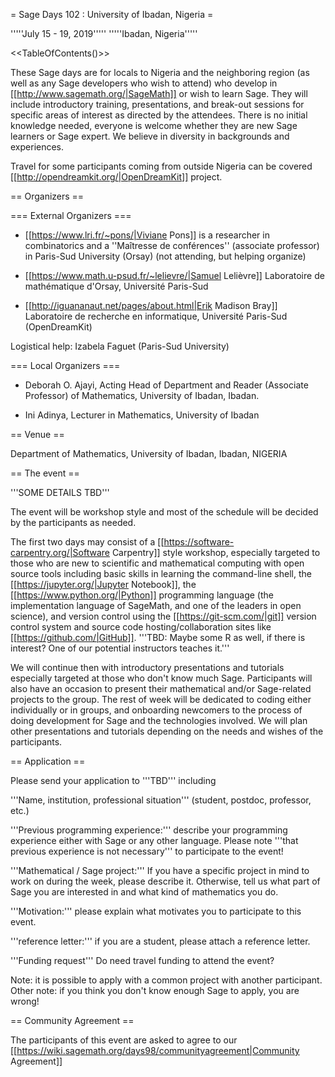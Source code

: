 = Sage Days 102 : University of Ibadan, Nigeria =

'''''July 15 - 19, 2019'''''
'''''Ibadan, Nigeria'''''

<<TableOfContents()>>

These Sage days are for locals to Nigeria and the neighboring region (as well as any Sage developers who wish to attend) who develop in [[http://www.sagemath.org/|SageMath]] or wish to learn Sage. They will include introductory training, presentations, and break-out sessions for specific areas of interest as directed by the attendees. There is no initial knowledge needed, everyone is welcome whether they are new Sage learners or Sage expert. We believe in diversity in backgrounds and experiences.

Travel for some participants coming from outside Nigeria can be covered [[http://opendreamkit.org/|OpenDreamKit]] project.


== Organizers ==

=== External Organizers ===
 * [[https://www.lri.fr/~pons/|Viviane Pons]] is a researcher in combinatorics and a ''Maîtresse de conférences'' (associate professor) in Paris-Sud University (Orsay) (not attending, but helping organize)

 * [[https://www.math.u-psud.fr/~lelievre/|Samuel Lelièvre]] Laboratoire de mathématique d'Orsay, Université Paris-Sud

 * [[http://iguananaut.net/pages/about.html|Erik Madison Bray]] Laboratoire de recherche en informatique, Université Paris-Sud (OpenDreamKit)

Logistical help: Izabela Faguet (Paris-Sud University)

=== Local Organizers ===

 * Deborah O. Ajayi, Acting Head of Department and Reader  (Associate Professor) of Mathematics, University of Ibadan, Ibadan.

 * Ini Adinya, Lecturer in Mathematics, University of Ibadan

== Venue ==

Department of Mathematics, University of Ibadan, Ibadan, NIGERIA

== The event ==

'''SOME DETAILS TBD'''

The event will be workshop style and most of the schedule will be decided by the participants as needed.

The first two days may consist of a [[https://software-carpentry.org/|Software Carpentry]] style workshop, especially targeted to those who are new to scientific and mathematical computing with open source tools including basic skills in learning the command-line shell, the [[https://jupyter.org/|Jupyter Notebook]], the [[https://www.python.org/|Python]] programming language (the implementation language of SageMath, and one of the leaders in open science), and version control using the [[https://git-scm.com/|git]] version control system and source code hosting/collaboration sites like [[https://github.com/|GitHub]].  '''TBD: Maybe some R as well, if there is interest?  One of our potential instructors teaches it.'''


We will continue then with introductory presentations and tutorials especially targeted at those who don't know much Sage. Participants will also have an occasion to present their mathematical and/or Sage-related projects to the group.  The rest of week will be dedicated to coding either individually or in groups, and onboarding newcomers to the process of doing development for Sage and the technologies involved. We will plan other presentations and tutorials depending on the needs and wishes of the participants.

== Application ==


Please send your application to '''TBD''' including

'''Name, institution, professional situation''' (student, postdoc, professor, etc.)

'''Previous programming experience:''' describe your programming experience either with Sage or any other language. Please note '''that previous
experience is not necessary''' to participate to the event!

'''Mathematical / Sage project:''' If you have a specific project in mind to work on during the week, please describe it. Otherwise, tell us what part
of Sage you are interested in and what kind of mathematics you do.

'''Motivation:''' please explain what motivates you to participate to this event.

'''reference letter:''' if you are a student, please attach a reference letter.

'''Funding request''' Do need travel funding to attend the event?

Note: it is possible to apply with a common project with another participant.
Other note: if you think you don't know enough Sage to apply, you are wrong!

== Community Agreement ==

The participants of this event are asked to agree to our [[https://wiki.sagemath.org/days98/communityagreement|Community Agreement]]
